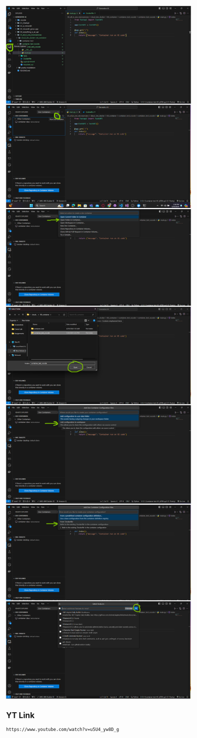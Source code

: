 <img src="pics/Screenshot (110).png" alt="Example Image"/>
<img src="pics/Screenshot (111).png" alt="Example Image"/>
<img src="pics/Screenshot (112).png" alt="Example Image"/>
<img src="pics/Screenshot (113).png" alt="Example Image"/>
<img src="pics/Screenshot (114).png" alt="Example Image"/>
<img src="pics/Screenshot (115).png" alt="Example Image"/>
<img src="pics/Screenshot (116).png" alt="Example Image"/>

## YT Link
    https://www.youtube.com/watch?v=u5U4_yw8D_g